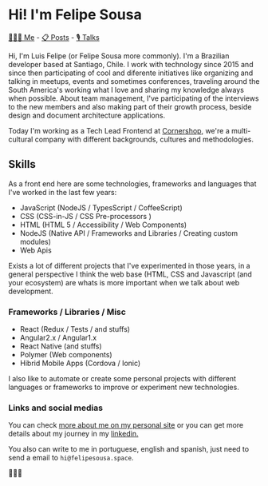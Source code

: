 # Hi! I'm Felipe Sousa

[👨🏻‍💻 Me](https://felipesousa.space/about/)  - [📋 Posts](https://felipesousa.space) - [🎙 Talks](https://felipesousa.space/talks/)

Hi, I'm Luis Felipe (or Felipe Sousa more commonly). I'm a Brazilian developer based at Santiago, Chile. I work with technology since 2015 and since then participating of cool and diferente initiatives like organizing and talking in meetups, events and sometimes conferences, traveling around the South America's working what I love and sharing my knowledge always when possible. About team management, I've participating of the interviews to the new members and also making part of their growth process, beside design and document architecture applications.

Today I'm working as a Tech Lead Frontend at [Cornershop](https://www.linkedin.com/company/cornershop-by-uber/), we're a multi-cultural company with different backgrounds, cultures and methodologies. 

## Skills

As a front end here are some technologies, frameworks and languages that I've worked in the last few years:

- JavaScript (NodeJS / TypesScript / CoffeeScript)
- CSS (CSS-in-JS / CSS Pre-processors )
- HTML (HTML 5 / Accessibility / Web Components)
- NodeJS (Native API / Frameworks and Libraries / Creating custom modules)
- Web Apis

Exists a lot of different projects that I've experimented in those years, in a general perspective I think the web base (HTML, CSS and Javascript (and your ecosystem) are whats is more important when we talk about web development.

### Frameworks / Libraries / Misc

- React (Redux / Tests / and stuffs)
- Angular2.x / Angular1.x
- React Native (and stuffs)
- Polymer (Web components)
- Hibrid Mobile Apps (Cordova / Ionic)

I also like to automate or create some personal projects with different languages or frameworks to improve or experiment new technologies.

### Links and social medias

You can check [more about me on my personal site](https://www.felipesousa.space) or you can get more details about my journey in my [linkedin.](https://www.linkedin.com/in/luisfelipesousa/)

You also can write to me in portuguese, english and spanish, just need to send a email to `hi@felipesousa.space`.

👨🏻‍💻
